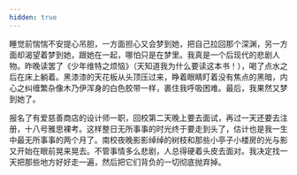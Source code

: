```yaml
---
hidden: true
---
```


睡觉前惴惴不安提心吊胆，一方面担心又会梦到她，把自己拉回那个深渊，另一方面却渴望着梦到她，跟她在一起，哪怕只是在梦里。我真是一个后现代的悲剧人物。昨晚读罢了《少年维特之烦恼》（天知道我为什么要读这本书！），喝了点水之后在床上躺着。黑漆漆的天花板从头顶压过来，睁着眼睛盯着没有焦点的黑暗，内心之纠缠繁杂像木乃伊浑身的白色胶带一样，裹住我呼吸困难。最后，我果然又梦到她了。

报名了有爱慈善商店的设计师一职，回校第二天晚上要去面试，再过一天还要去注册，十八号雅思裸考。这样整日无所事事的时光终于要走到头了，估计也是我一生中最无所事事的两个月了。南校夜晚影影绰绰的树枝和那些小亭子小楼房的光与影又开始在眼前晃来晃去。不管事情多么悲剧，人总得硬着头皮去面对。我决定找一天把那些地方好好走一遍，然后把它们背负的一切彻底抛弃掉。
